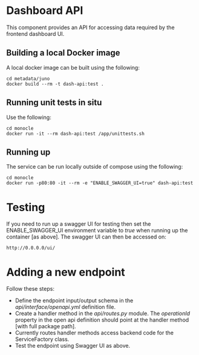 # Dashboard API
This component provides an API for accessing data required by the frontend dashboard UI.

## Building a local Docker image
A local docker image can be built using the following:
```
cd metadata/juno
docker build --rm -t dash-api:test .
```

## Running unit tests in situ
Use the following:
```
cd monocle
docker run -it --rm dash-api:test /app/unittests.sh
```

## Running up
The service can be run locally outside of compose using the following:
```
cd monocle
docker run -p80:80 -it --rm -e "ENABLE_SWAGGER_UI=true" dash-api:test
```

# Testing
If you need to run up a swagger UI for testing then set the ENABLE_SWAGGER_UI environment variable to *true* when running up the container [as above].
The swagger UI can then be accessed on:
```
http://0.0.0.0/ui/
```

# Adding a new endpoint
Follow these steps:
* Define the endpoint input/output schema in the *api/interface/openapi.yml* definition file.
* Create a handler method in the *api/routes.py* module. The *operationId* property in the open api definition should point at the handler method [with full package path].
* Currently routes handler methods access backend code for the ServiceFactory class.
* Test the endpoint using Swagger UI as above.
